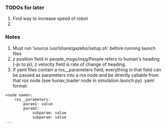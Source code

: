 ### TODOs for later
1. Find way to increase speed of robot
2. 



### Notes
1. Must run 'source /usr/share/gazebo/setup.sh' before running launch files
2. z position field in people_msgs/msg/People refers to human's heading (-pi to pi), z velocity field is rate of change of heading.
3. If yaml files contain a ros__parameters field, everything in that field can be passed as parameters into a ros node and be directly callable from that ros node (see hunav_loader node in simulation.launch.py). yaml format:
```
<node name>:
    ros__parameters:
        param1: value
        param2:
            subparam: value
            subparam: value
...
```
